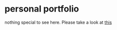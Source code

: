 # personal portfolio
nothing special to see here. Please take a look at [this](https://hucki.github.io)